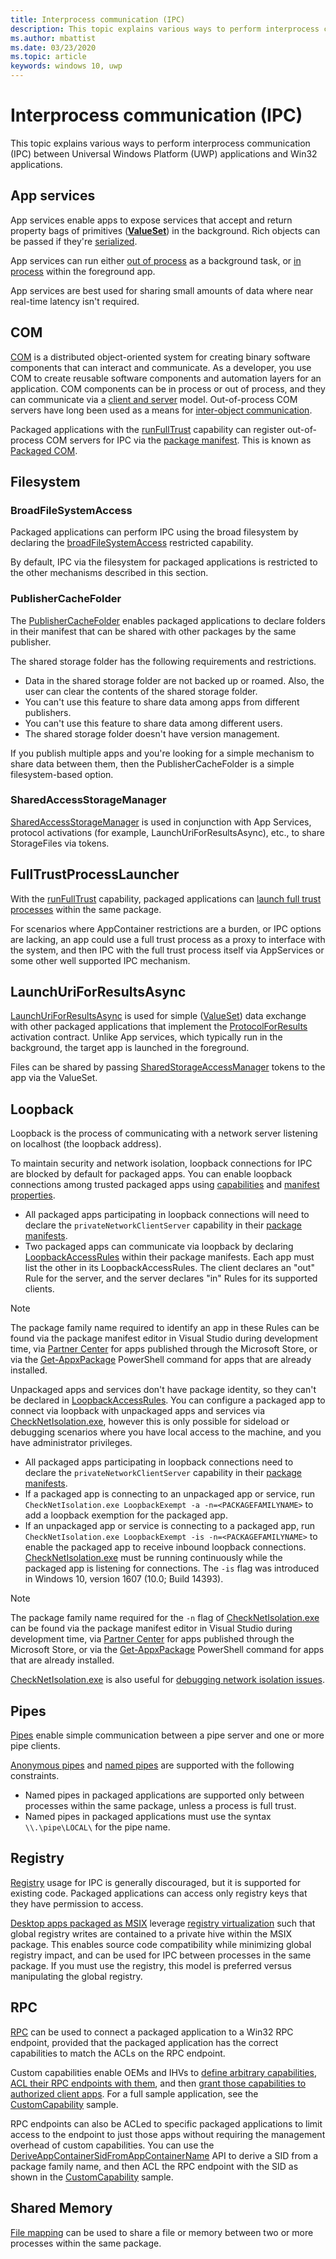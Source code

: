 ```yaml
---
title: Interprocess communication (IPC)
description: This topic explains various ways to perform interprocess communication (IPC) between Universal Windows Platform (UWP) applications and Win32 applications.
ms.author: mbattist
ms.date: 03/23/2020
ms.topic: article
keywords: windows 10, uwp
---
```

# Interprocess communication (IPC)

This topic explains various ways to perform interprocess communication (IPC) between Universal Windows Platform (UWP) applications and Win32 applications.

## App services

App services enable apps to expose services that accept and return property bags of primitives ([**ValueSet**](/uwp/api/Windows.Foundation.Collections.ValueSet)) in the background. Rich objects can be passed if they're [serialized](https://stackoverflow.com/questions/46367985/how-to-make-a-class-that-can-be-added-to-the-windows-foundation-collections-valu).

App services can run either [out of process](/windows/uwp/launch-resume/how-to-create-and-consume-an-app-service) as a background task, or [in process](/windows/uwp/launch-resume/convert-app-service-in-process) within the foreground app.

App services are best used for sharing small amounts of data where near real-time latency isn't required.

## COM

[COM](/windows/win32/com/component-object-model--com--portal) is a distributed object-oriented system for creating binary software components that can interact and communicate. As a developer, you use COM to create reusable software components and automation layers for an application. COM components can be in process or out of process, and they can communicate via a [client and server](/windows/win32/com/com-clients-and-servers) model. Out-of-process COM servers have long been used as a means for [inter-object communication](/windows/win32/com/inter-object-communication).

Packaged applications with the [runFullTrust](/windows/uwp/packaging/app-capability-declarations#restricted-capabilities) capability can register out-of-process COM servers for IPC via the [package manifest](/uwp/schemas/appxpackage/uapmanifestschema/element-com-extension). This is known as [Packaged COM](https://blogs.windows.com/windowsdeveloper/2017/04/13/com-server-ole-document-support-desktop-bridge/).

## Filesystem

### BroadFileSystemAccess

Packaged applications can perform IPC using the broad filesystem by declaring the [broadFileSystemAccess](/windows/uwp/files/file-access-permissions#accessing-additional-locations) restricted capability.

By default, IPC via the filesystem for packaged applications is restricted to the other mechanisms described in this section.

### PublisherCacheFolder

The [PublisherCacheFolder](/uwp/api/windows.storage.applicationdata.getpublishercachefolder) enables packaged applications to declare folders in their manifest that can be shared with other packages by the same publisher.

The shared storage folder has the following requirements and restrictions.

* Data in the shared storage folder are not backed up or roamed. Also, the user can clear the contents of the shared storage folder.
* You can't use this feature to share data among apps from different publishers.
* You can't use this feature to share data among different users.
* The shared storage folder doesn't have version management.

If you publish multiple apps and you're looking for a simple mechanism to share data between them, then the PublisherCacheFolder is a simple filesystem-based option.

### SharedAccessStorageManager

[SharedAccessStorageManager](/uwp/api/Windows.ApplicationModel.DataTransfer.SharedStorageAccessManager) is used in conjunction with App Services, protocol activations (for example, LaunchUriForResultsAsync), etc., to share StorageFiles via tokens.

## FullTrustProcessLauncher

With the [runFullTrust](/windows/uwp/packaging/app-capability-declarations#restricted-capabilities) capability, packaged applications can [launch full trust processes](/uwp/api/Windows.ApplicationModel.FullTrustProcessLauncher) within the same package.

For scenarios where AppContainer restrictions are a burden, or IPC options are lacking, an app could use a full trust process as a proxy to interface with the system, and then IPC with the full trust process itself via AppServices or some other well supported IPC mechanism.

## LaunchUriForResultsAsync

[LaunchUriForResultsAsync](/windows/uwp/launch-resume/how-to-launch-an-app-for-results) is used for simple ([ValueSet](/uwp/api/Windows.Foundation.Collections.ValueSet)) data exchange with other packaged applications that implement the [ProtocolForResults](/windows/uwp/launch-resume/how-to-launch-an-app-for-results#step-2-override-applicationonactivated-in-the-app-that-youll-launch-for-results) activation contract. Unlike App services, which typically run in the background, the target app is launched in the foreground.

Files can be shared by passing [SharedStorageAccessManager](/uwp/api/Windows.ApplicationModel.DataTransfer.SharedStorageAccessManager) tokens to the app via the ValueSet.

## Loopback

Loopback is the process of communicating with a network server listening on localhost (the loopback address).

To maintain security and network isolation, loopback connections for IPC are blocked by default for packaged apps. You can enable loopback connections among trusted packaged apps using [capabilities](/previous-versions/windows/apps/hh770532(v=win.10)) and [manifest properties](/uwp/schemas/appxpackage/uapmanifestschema/element-uap4-loopbackaccessrules).

* All packaged apps participating in loopback connections will need to declare the `privateNetworkClientServer` capability in their [package manifests](/uwp/schemas/appxpackage/uapmanifestschema/element-capability).
* Two packaged apps can communicate via loopback by declaring [LoopbackAccessRules](/uwp/schemas/appxpackage/uapmanifestschema/element-uap4-loopbackaccessrules) within their package manifests. Each app must list the other in its LoopbackAccessRules. The client declares an "out" Rule for the server, and the server declares "in" Rules for its supported clients.

> [!NOTE]
> The package family name required to identify an app in these Rules can be found via the package manifest editor in Visual Studio during development time, via [Partner Center](/windows/uwp/publish/view-app-identity-details) for apps published through the Microsoft Store, or via the [Get-AppxPackage](/powershell/module/appx/get-appxpackage?view=win10-ps) PowerShell command for apps that are already installed.

Unpackaged apps and services don't have package identity, so they can't be declared in [LoopbackAccessRules](/uwp/schemas/appxpackage/uapmanifestschema/element-uap4-loopbackaccessrules). You can configure a packaged app to connect via loopback with unpackaged apps and services via [CheckNetIsolation.exe](/previous-versions/windows/apps/hh780593(v=win.10)), however this is only possible for sideload or debugging scenarios where you have local access to the machine, and you have administrator privileges.
* All packaged apps participating in loopback connections need to declare the `privateNetworkClientServer` capability in their [package manifests](/uwp/schemas/appxpackage/uapmanifestschema/element-capability).
* If a packaged app is connecting to an unpackaged app or service, run `CheckNetIsolation.exe LoopbackExempt -a -n=<PACKAGEFAMILYNAME>` to add a loopback exemption for the packaged app.
* If an unpackaged app or service is connecting to a packaged app, run `CheckNetIsolation.exe LoopbackExempt -is -n=<PACKAGEFAMILYNAME>` to enable the packaged app to receive inbound loopback connections. [CheckNetIsolation.exe](/previous-versions/windows/apps/hh780593(v=win.10)) must be running continuously while the packaged app is listening for connections. The `-is` flag was introduced in Windows 10, version 1607 (10.0; Build 14393).

> [!NOTE]
> The package family name required for the `-n` flag of [CheckNetIsolation.exe](/previous-versions/windows/apps/hh780593(v=win.10)) can be found via the package manifest editor in Visual Studio during development time, via [Partner Center](/windows/uwp/publish/view-app-identity-details) for apps published through the Microsoft Store, or via the [Get-AppxPackage](/powershell/module/appx/get-appxpackage?view=win10-ps) PowerShell command for apps that are already installed.

[CheckNetIsolation.exe](/previous-versions/windows/apps/hh780593(v=win.10)) is also useful for [debugging network isolation issues](/previous-versions/windows/apps/hh780593(v=win.10)#debug-network-isolation-issues).

## Pipes

[Pipes](/windows/win32/ipc/pipes) enable simple communication between a pipe server and one or more pipe clients.

[Anonymous pipes](/windows/win32/ipc/anonymous-pipes) and [named pipes](/windows/win32/ipc/named-pipes) are supported with the following constraints.

* Named pipes in packaged applications are supported only between processes within the same package, unless a process is full trust.
* Named pipes in packaged applications must use the syntax `\\.\pipe\LOCAL\` for the pipe name.

## Registry

[Registry](/windows/win32/sysinfo/registry-functions) usage for IPC is generally discouraged, but it is supported for existing code. Packaged applications can access only registry keys that they have permission to access.

[Desktop apps packaged as MSIX](/windows/msix/desktop/desktop-to-uwp-root) leverage [registry virtualization](/windows/msix/desktop/desktop-to-uwp-behind-the-scenes#registry) such that global registry writes are contained to a private hive within the MSIX package. This enables source code compatibility while minimizing global registry impact, and can be used for IPC between processes in the same package. If you must use the registry, this model is preferred versus manipulating the global registry.

## RPC

[RPC](/windows/win32/rpc/rpc-start-page) can be used to connect a packaged application to a Win32 RPC endpoint, provided that the packaged application has the correct capabilities to match the ACLs on the RPC endpoint.

Custom capabilities enable OEMs and IHVs to [define arbitrary capabilities](/windows-hardware/drivers/devapps/hardware-support-app--hsa--steps-for-driver-developers#reserving-a-custom-capability), [ACL their RPC endpoints with them](/windows-hardware/drivers/devapps/hardware-support-app--hsa--steps-for-driver-developers#allowing-access-to-an-rpc-endpoint-to-a-uwp-app-using-the-custom-capability), and then [grant those capabilities to authorized client apps](/windows-hardware/drivers/devapps/hardware-support-app--hsa--steps-for-driver-developers#preparing-the-signed-custom-capability-descriptor-sccd-file). For a full sample application, see the [CustomCapability](https://github.com/Microsoft/Windows-universal-samples/tree/master/Samples/CustomCapability) sample.

RPC endpoints can also be ACLed to specific packaged applications to limit access to the endpoint to just those apps without requiring the management overhead of custom capabilities. You can use the [DeriveAppContainerSidFromAppContainerName](/windows/win32/api/userenv/nf-userenv-deriveappcontainersidfromappcontainername) API to derive a SID from a package family name, and then ACL the RPC endpoint with the SID as shown in the [CustomCapability](https://github.com/Microsoft/Windows-universal-samples/blob/master/Samples/CustomCapability/Service/Server/RpcServer.cpp) sample.

## Shared Memory

[File mapping](/windows/win32/memory/sharing-files-and-memory) can be used to share a file or memory between two or more processes within the same package.
